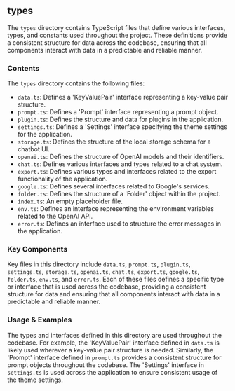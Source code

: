 
## types
The `types` directory contains TypeScript files that define various interfaces, types, and constants used throughout the project. These definitions provide a consistent structure for data across the codebase, ensuring that all components interact with data in a predictable and reliable manner.

### Contents
The `types` directory contains the following files:

- `data.ts`: Defines a 'KeyValuePair' interface representing a key-value pair structure.
- `prompt.ts`: Defines a 'Prompt' interface representing a prompt object.
- `plugin.ts`: Defines the structure and data for plugins in the application.
- `settings.ts`: Defines a 'Settings' interface specifying the theme settings for the application.
- `storage.ts`: Defines the structure of the local storage schema for a chatbot UI.
- `openai.ts`: Defines the structure of OpenAI models and their identifiers.
- `chat.ts`: Defines various interfaces and types related to a chat system.
- `export.ts`: Defines various types and interfaces related to the export functionality of the application.
- `google.ts`: Defines several interfaces related to Google's services.
- `folder.ts`: Defines the structure of a 'Folder' object within the project.
- `index.ts`: An empty placeholder file.
- `env.ts`: Defines an interface representing the environment variables related to the OpenAI API.
- `error.ts`: Defines an interface used to structure the error messages in the application.

### Key Components
Key files in this directory include `data.ts`, `prompt.ts`, `plugin.ts`, `settings.ts`, `storage.ts`, `openai.ts`, `chat.ts`, `export.ts`, `google.ts`, `folder.ts`, `env.ts`, and `error.ts`. Each of these files defines a specific type or interface that is used across the codebase, providing a consistent structure for data and ensuring that all components interact with data in a predictable and reliable manner.

### Usage & Examples
The types and interfaces defined in this directory are used throughout the codebase. For example, the 'KeyValuePair' interface defined in `data.ts` is likely used wherever a key-value pair structure is needed. Similarly, the 'Prompt' interface defined in `prompt.ts` provides a consistent structure for prompt objects throughout the codebase. The 'Settings' interface in `settings.ts` is used across the application to ensure consistent usage of the theme settings.
